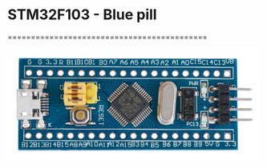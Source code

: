 # STM32F103 - Blue pill
===========================================

![Embedded](/STM32/RealProjects/STM32_Dune/Resources/img/Blue_pill-STM32F103C8T6.jpg?raw=true "Blue pill board")